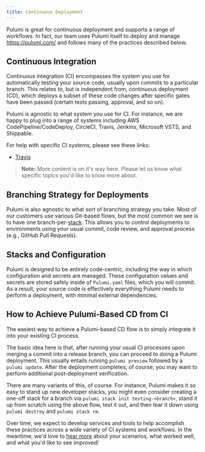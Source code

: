 ```yaml
---
title: Continuous Deployment
---
```


Pulumi is great for continuous deployment and supports a range of workflows.  In fact, our team uses Pulumi
itself to deploy and manage https://pulumi.com/ and follows many of the practices described below.

## Continuous Integration

Continuous integration (CI) encompasses the system you use for automatically testing your source code, usually upon
commits to a particular branch.  This relates to, but is independent from, continuous deployment (CD), which deploys
a subset of these code changes after specific gates have been passed (certain tests passing, approval, and so on).

Pulumi is agnostic to what system you use for CI.  For instance, we are happy to plug into a range of systems including
AWS CodePipeline/CodeDeploy, CircleCI, Travis, Jenkins, Microsoft VSTS, and Shippable.

For help with specific CI systems, please see these links:

* [Travis](./cd-travis.html)

> **Note:** More content is on it's way here.  Please let us know what specific topics you'd like to know more about.

## Branching Strategy for Deployments

Pulumi is also agnostic to what sort of branching strategy you take.  Most of our customers use various Git-based
flows, but the most common we see is to have one branch-per-[stack](./stack.html).  This allows you to control
deployments to environments using your usual commit, code review, and approval process (e.g., GitHub Pull Requests).

## Stacks and Configuration

Pulumi is designed to be entirely code-centric, including the way in which configuration and secrets are managed.  These
configuration values and secrets are stored safely inside of `Pulumi.yaml` files, which you will commit.  As a result,
your source code is effectively everything Pulumi needs to perform a deployment, with minimal external dependencies.

## How to Achieve Pulumi-Based CD from CI

The easiest way to achieve a Pulumi-based CD flow is to simply integrate it into your existing CI process.

The basic idea here is that, after running your usual CI processes upon merging a commit into a release branch, you can
proceed to doing a Pulumi deployment.  This usually entails running `pulumi preview` followed by a `pulumi update`.
After the deployment completes, of course, you may want to perform additional post-deployment verification.

There are many variants of this, of course.  For instance, Pulumi makes it so easy to stand up new developer stacks, you
might even consider creating a one-off stack for a branch via `pulumi stack init testing-<branch>`, stand it up from
scratch using the above flow, test it out, and then tear it down using `pulumi destroy` and `pulumi stack rm`.

Over time, we expect to develop services and tools to help accomplish these practices across a wide variety of CI
systems and workflows.  In the meantime, we'd love to [hear more](mailto:support@pulumi.com) about your scenarios,
what worked well, and what you'd like to see improved!
